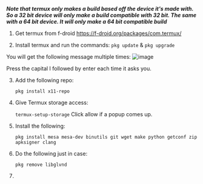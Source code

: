 *****Note that termux only makes a build based off the device it's made with. So a 32 bit device will only make a build compatible with 32 bit. The same with a 64 bit device. It will only make a 64 bit compatible build*****

1. Get termux from f-droid https://f-droid.org/packages/com.termux/

2. Install termux and run the commands:
   ```pkg update``` & ```pkg upgrade```

You will get the following message multiple times:
![image](https://github.com/izzy2fancy/sm64-izzys-port-android/assets/121840901/4b40f690-143d-41ac-90f3-9cc543a856ff)

Press the capital I followed by enter each time it asks you.

3. Add the following repo:
   
   ```pkg install x11-repo```
   
5. Give Termux storage access:
   
   ```termux-setup-storage```
   Click allow if a popup comes up.
   
6. Install the following:
   
   ```pkg install mesa mesa-dev binutils git wget make python getconf zip apksigner clang```

7. Do the following just in case:
   
   ```pkg remove libglvnd```

8. 




